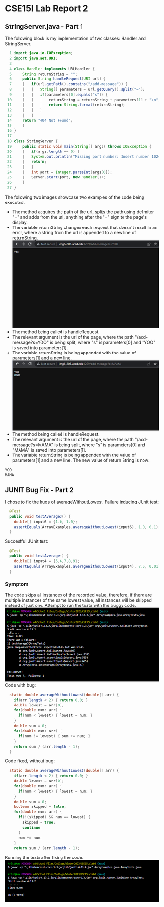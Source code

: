 # CSE15l Lab Report 2
## StringServer.java - Part 1
The following block is my implementation of two classes: Handler and StringServer.
```java
  1 import java.io.IOException;
  2 import java.net.URI;
  3
  4 class Handler implements URLHandler {
  5     String returnString = "";
  6     public String handleRequest(URI url) {
  7     |   if(url.getPath().contains("/add-message")) {
  8     |   |   String[] parameters = url.getQuery().split("=");
  9     |   |   if(parameters[0].equals("s")) {
 10     |   |   |   returnString = returnString + parameters[1] + "\n";
 11     |   |   |   return String.format(returnString);
 12     |   |   }
 13     |   }
 14     return "404 Not Found";
 15     }
 16 }
 17
 18 class StringServer {
 19     public static void main(String[] args) throws IOException {
 20     |   if(args.length == 0) {
 21     |   System.out.println("Missing port number: Insert number 1024 to 49151");
 22     |   return;
 23     |   }
 24     |   int port = Integer.parseInt(args[0]);
 25     |   Server.start(port, new Handler());
 26     }
 27 }
```
The following two images showcase two examples of the code being executed:
* The method acquires the path of the url, splits the path using delimiter "=" and adds from the url, anything after the "=" sign to the page's display.
* The variable returnString changes each request that doesn't result in an error, where a string from the url is appended to a new line of returnString. 
![Image](https://github.com/KristopherManalo/cse15l-lab-reports/blob/main/lab2Images/lab2image1.png?raw=true)
* The method being called is handleRequest.
* The relevant argument is the url of the page, where the path "/add-message?s=YOO" is being split, where "s" is parameters[0] and "YOO" is saved into parameters[1].
* The variable returnString is being appended with the value of parameters[1] and a new line.
![Image](https://github.com/KristopherManalo/cse15l-lab-reports/blob/main/lab2Images/lab2image2.png?raw=true)
* The method being called is handleRequest.
* The relevant argument is the url of the page, where the path "/add-message?s=MAMA" is being split, where "s" is parameters[0] and "MAMA" is saved into parameters[1].
* The variable returnString is being appended with the value of parameters[1] and a new line. The new value of return String is now:
```
YOO
MAMA
```
## JUNIT Bug Fix - Part 2
I chose to fix the bugs of averageWithoutLowest.
Failure inducing JUnit test:
```java
  @Test
  public void testAverage3() {
    double[] input6 = {1.0, 1.0};
    assertEquals(ArrayExamples.averageWithoutLowest(input6), 1.0, 0.1);
  }
```
Succesfful JUnit test:
```java
  @Test
  public void testAverage() {
    double[] input4 = {5,6,7,8,9};
    assertEquals(ArrayExamples.averageWithoutLowest(input4), 7.5, 0.01);
  }
```
### Symptom
The code skips all instances of the recorded value, therefore, if there are multiple instances of the same lowest value, all instances will be skipped instead of just one. 
Attempt to run the tests with the buggy code:
![Image](https://github.com/KristopherManalo/cse15l-lab-reports/blob/main/lab2Images/lab2bug.png?raw=true)
Code with bug:
```java
  static double averageWithoutLowest(double[] arr) {
    if(arr.length < 2) { return 0.0; }
    double lowest = arr[0];
    for(double num: arr) {
      if(num < lowest) { lowest = num; }
    }
    double sum = 0;
    for(double num: arr) {
      if(num != lowest) { sum += num; }
    }
    return sum / (arr.length - 1);
  }
```
Code fixed, without bug:
```java
  static double averageWithoutLowest(double[] arr) {
    if(arr.length < 2) { return 0.0; }
    double lowest = arr[0];
    for(double num: arr) {
      if(num < lowest) { lowest = num; }
    }
    double sum = 0;
    boolean skipped = false;
    for(double num: arr) {
      if(!(skipped) && num == lowest) {
        skipped = true;
        continue;
      }
      sum += num;
    }
    return sum / (arr.length - 1);
```
Running the tests after fixing the code:
![Image](https://github.com/KristopherManalo/cse15l-lab-reports/blob/main/lab2Images/lab2fix.png?raw=true)
